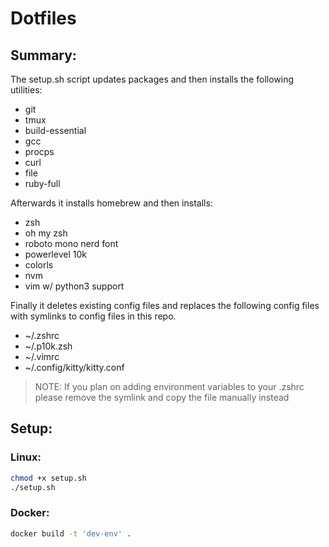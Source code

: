 # Dotfiles

## Summary:

The setup.sh script updates packages and then installs the following utilities:

- git
- tmux
- build-essential
- gcc
- procps
- curl
- file
- ruby-full

Afterwards it installs homebrew and then installs:

- zsh
- oh my zsh
- roboto mono nerd font
- powerlevel 10k
- colorls
- nvm
- vim w/ python3 support

Finally it deletes existing config files and replaces the following config files with symlinks to config files in this repo.

- ~/.zshrc
- ~/.p10k.zsh
- ~/.vimrc
- ~/.config/kitty/kitty.conf

> NOTE: If you plan on adding environment variables to your .zshrc please remove the symlink and copy the file manually instead

## Setup:

### Linux:

```bash
chmod +x setup.sh
./setup.sh
```

### Docker:

```bash
docker build -t 'dev-env' .
```
